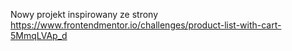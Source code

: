 Nowy projekt inspirowany
ze strony 
https://www.frontendmentor.io/challenges/product-list-with-cart-5MmqLVAp_d
